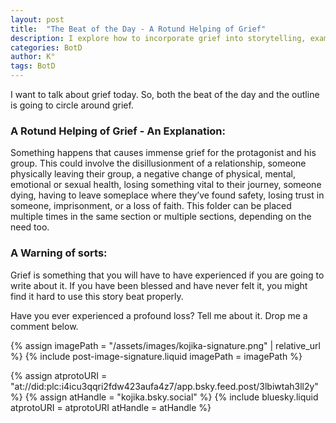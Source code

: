 ```yaml
---
layout: post
title:  "The Beat of the Day - A Rotund Helping of Grief"
description: I explore how to incorporate grief into storytelling, examining various forms it can take - from death and relationship dissolution to loss of faith or safety. As a story beat, grief can be used multiple times to build emotional depth. However, I emphasize that writing convincingly about grief requires personal experience with loss, as it's difficult to authentically portray something so profound without having felt it yourself.
categories: BotD
author: K°
tags: BotD
---
```

I want to talk about grief today. So, both the beat of the day and the outline is going to circle around grief.

### A Rotund Helping of Grief - An Explanation:
Something happens that causes immense grief for the protagonist and his group. This could involve the disillusionment of a relationship, someone physically leaving their group, a negative change of physical, mental, emotional or sexual health, losing something vital to their journey, someone dying, having to leave someplace where they’ve found safety, losing trust in someone, imprisonment, or a loss of faith. This folder can be placed multiple times in the same section or multiple sections, depending on the need too.

### A Warning of sorts:
Grief is something that you will have to have experienced if you are going to write about it. If you have been blessed and have never felt it, you might find it hard to use this story beat properly.

Have you ever experienced a profound loss? Tell me about it. Drop me a comment below.

<!-- signature -->
{% assign imagePath = "/assets/images/kojika-signature.png" | relative_url %}
{% include post-image-signature.liquid imagePath = imagePath %}

<!-- comments -->
{% assign atprotoURI = "at://did:plc:i4icu3qqri2fdw423aufa4z7/app.bsky.feed.post/3lbiwtah3ll2y" %}
{% assign atHandle = "kojika.bsky.social" %}
{% include bluesky.liquid atprotoURI = atprotoURI atHandle = atHandle %}